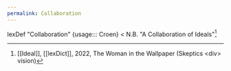 ```yaml
---
permalink: Collaboration
---
```

lexDef "Collaboration" {usage::: Croen} < N.B. "A Collaboration of Ideals"[^CollaborationCroen]

[^CollaborationCroen]: [[Ideal]], [[lexDict]], 2022, The Woman in the Wallpaper (Skeptics \<div> vision)
